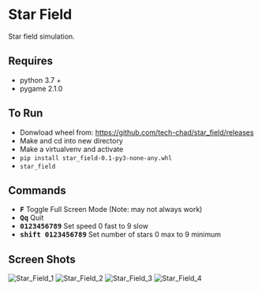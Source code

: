 # Star Field
Star field simulation.

## Requires
- python 3.7 +
- pygame 2.1.0

## To Run
- Donwload wheel from: https://github.com/tech-chad/star_field/releases
- Make and cd into new directory
- Make a virtualvenv and activate
- ```pip install star_field-0.1-py3-none-any.whl```
- ```star_field```

## Commands
- **<kbd>F</kbd>** Toggle Full Screen Mode (Note: may not always work)
- **<kbd>Q</kbd><kbd>q</kbd>** Quit
- **<kbd>0123456789</kbd>** Set speed 0 fast to 9 slow
- **<kbd>shift 0123456789</kbd>** Set number of stars 0 max to 9 minimum

## Screen Shots

![Star_Field_1](https://i.fluffy.cc/K8z6FHlrPGLHr8vDllJdT1hRqs19qXc7.png)
![Star_Field_2](https://i.fluffy.cc/XbqVPPqgWSX9QtwK6GzdsvTTfszQpLfT.png)
![Star_Field_3](https://i.fluffy.cc/hdMW37DBxTDzrz3CgsKM6ZgJjvprtpvr.png)
![Star_Field_4](https://i.fluffy.cc/8r4rcWN6hcDRMK9t8Xd5SPtzSpxTw296.png)
